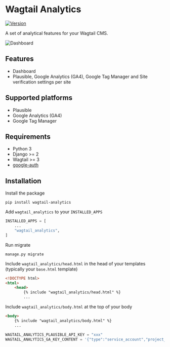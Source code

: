 # Wagtail Analytics

[![Version](https://img.shields.io/pypi/v/wagtail-analytics.svg?style=flat)](https://pypi.python.org/pypi/wagtail-analytics/)

A set of analytical features for your Wagtail CMS.

![Dashboard](./docs/dashboard.jpg)

## Features

* Dashboard
* Plausible, Google Analytics (GA4), Google Tag Manager and Site verification settings per site

## Supported platforms

* Plausible
* Google Analytics (GA4)
* Google Tag Manager

## Requirements

- Python 3
- Django >= 2
- Wagtail >= 3
- [google-auth](https://pypi.org/project/google-auth/)

## Installation

Install the package

```
pip install wagtail-analytics
```

Add `wagtail_analytics` to your `INSTALLED_APPS`

```python
INSTALLED_APPS = [
    ...
    "wagtail_analytics",
]
```

Run migrate

```
manage.py migrate
```

Include `wagtail_analytics/head.html` in the head of your templates (typically your `base.html` template)

```html
<!DOCTYPE html>
<html>
    <head>
        {% include "wagtail_analytics/head.html" %}
        ...
```

Include `wagtail_analytics/body.html` at the top of your body

```html
<body>
    {% include "wagtail_analytics/body.html" %}
    ...
```

```python
WAGTAIL_ANALYTICS_PLAUSIBLE_API_KEY = "xxx"
WAGTAIL_ANALYTICS_GA_KEY_CONTENT = '{"type":"service_account","project_id":"...'
```

